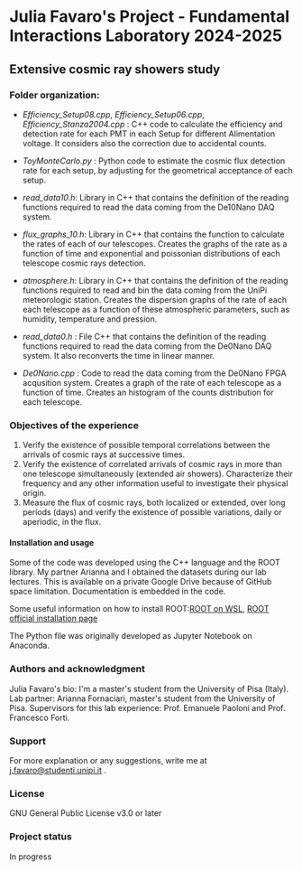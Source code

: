 # Julia Favaro's Project - Fundamental Interactions Laboratory 2024-2025

## Extensive cosmic ray showers study

### Folder organization:
- _Efficiency_Setup08.cpp_, _Efficiency_Setup06.cpp_, _Efficiency_Stanza2004.cpp_ : C++ code to calculate the efficiency and detection rate for each PMT in each Setup for different Alimentation voltage. It considers also the correction due to accidental counts.
- _ToyMonteCarlo.py_ : Python code to estimate the cosmic flux  detection rate for each setup, by adjusting for the geometrical acceptance of each setup.
- _read_data10.h_: Library in C++ that contains the definition of the reading functions required to read the data coming from the De10Nano DAQ system. 
- _flux_graphs_10.h_: Library in C++ that contains the function to calculate the rates of each of our telescopes. Creates the graphs of the rate as a function of time and exponential and poissonian distributions of each telescope cosmic rays detection.
- _atmosphere.h_: Library in C++ that contains the definition of the reading functions required to read and bin the data coming from the UniPi meteorologic station. Creates the dispersion graphs of the rate of each each telescope as a function of these atmospheric parameters, such as humidity, temperature and pression. 

- _read_data0.h_ : File C++ that contains the definition of the reading functions required to read the data coming from the De0Nano DAQ system. It also reconverts the time in linear manner.
- _De0Nano.cpp_ : Code to read the data coming from the De0Nano FPGA acqusition system. Creates a graph of the rate of each telescope as a function of time. Creates an histogram of the counts distribution for each telescope. 

### Objectives of the experience
1. Verify the existence of possible temporal correlations between the arrivals of cosmic rays at successive times.
2. Verify the existence of correlated arrivals of cosmic rays in more than one telescope simultaneously (extended air showers). Characterize their frequency and any other information useful to investigate their physical origin.
3. Measure the flux of cosmic rays, both localized or extended, over long periods (days) and verify the existence of possible variations, daily or aperiodic, in the flux.

#### Installation and usage
Some of the code was developed using the C++ language and the ROOT library. My partner Arianna and I obtained the datasets during our lab lectures. This is available on a private Google Drive because of GitHub space limitation. Documentation is embedded in the code. 

Some useful information on how to install ROOT:[ROOT on WSL](https://root-forum.cern.ch/t/complete-root-installation-instructions-for-wsl-ubuntu-18-04-on-windows-10/35148/3), [ROOT official installation page](https://root.cern/install/)

The Python file was originally developed as Jupyter Notebook on Anaconda. 

### Authors and acknowledgment
Julia Favaro's bio: I'm a master's student from the University of Pisa (Italy). 
Lab partner: Arianna Fornaciari, master's student from the University of Pisa.
Supervisors for this lab experience: Prof. Emanuele Paoloni and Prof. Francesco Forti.

### Support
For more explanation or any suggestions, write me at j.favaro@studenti.unipi.it .

### License
GNU General Public License v3.0 or later

### Project status
In progress
